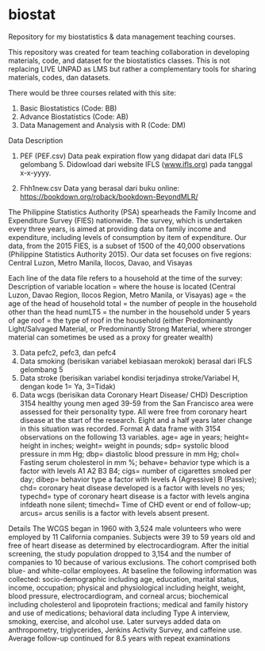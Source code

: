 # biostat
Repository for my biostatistics & data management teaching courses.

This repository was created for team teaching collaboration in developing materials, code, and dataset for the biostatistics classes. This is not replacing LIVE UNPAD as LMS but rather a complementary tools for sharing materials, codes, dan datasets.

There would be three courses related with this site: 
1. Basic Biostatistics (Code: BB)
2. Advance Biostatistics (Code: AB)
3. Data Management and Analysis with R (Code: DM)

Data Description
1. PEF (PEF.csv)
Data peak expiration flow yang didapat dari data IFLS gelombang 5. Didowload dari website IFLS (www.ifls.org) pada tanggal x-x-yyyy.

2. Fhh1new.csv
Data yang berasal dari buku online: https://bookdown.org/roback/bookdown-BeyondMLR/

The Philippine Statistics Authority (PSA) spearheads the Family Income and Expenditure Survey (FIES) nationwide. The survey, which is undertaken every three years, is aimed at providing data on family income and expenditure, including levels of consumption by item of expenditure. Our data, from the 2015 FIES, is a subset of 1500 of the 40,000 observations (Philippine Statistics Authority 2015). Our data set focuses on five regions: Central Luzon, Metro Manila, Ilocos, Davao, and Visayas

Each line of the data file refers to a household at the time of the survey:
Description of variable
location = where the house is located (Central Luzon, Davao Region, Ilocos Region, Metro Manila, or Visayas)
age = the age of the head of household
total = the number of people in the household other than the head
numLT5 = the number in the household under 5 years of age
roof = the type of roof in the household (either Predominantly Light/Salvaged Material, or Predominantly Strong Material, where stronger material can sometimes be used as a proxy for greater wealth)

3. Data pefc2, pefc3, dan pefc4
4. Data smoking (berisikan variabel kebiasaan merokok) berasal dari IFLS gelombang 5
5. Data stroke (berisikan variabel kondisi terjadinya stroke/Variabel H, dengan kode 1= Ya, 3=Tidak)
6. Data wcgs (berisikan data Coronary Heart Disease/ CHD)
   Description
3154 healthy young men aged 39-59 from the San Francisco area were assessed for their personality
type. All were free from coronary heart disease at the start of the research. Eight and a half years
later change in this situation was recorded.
Format
A data frame with 3154 observations on the following 13 variables.
age= age in years;
height= height in inches;
weight= weight in pounds;
sdp= systolic blood pressure in mm Hg;
dbp= diastolic blood pressure in mm Hg;
chol= Fasting serum cholesterol in mm %;
behave= behavior type which is a factor with levels A1 A2 B3 B4;
cigs= number of cigarettes smoked per day;
dibep= behavior type a factor with levels A (Agressive) B (Passive);
chd= coronary heat disease developed is a factor with levels no yes;
typechd= type of coronary heart disease is a factor with levels angina infdeath none silent;
timechd= Time of CHD event or end of follow-up;
arcus= arcus senilis is a factor with levels absent present.

Details
The WCGS began in 1960 with 3,524 male volunteers who were employed by 11 California companies. Subjects were 39 to 59 years old and free of heart disease as determined by electrocardiogram.
After the initial screening, the study population dropped to 3,154 and the number of companies to
10 because of various exclusions. The cohort comprised both blue- and white-collar employees.
At baseline the following information was collected: socio-demographic including age, education, marital status, income, occupation; physical and physiological including height, weight, blood
pressure, electrocardiogram, and corneal arcus; biochemical including cholesterol and lipoprotein
fractions; medical and family history and use of medications; behavioral data including Type A
interview, smoking, exercise, and alcohol use. Later surveys added data on anthropometry, triglycerides, Jenkins Activity Survey, and caffeine use. Average follow-up continued for 8.5 years with
repeat examinations
